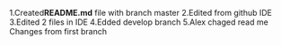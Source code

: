 1.Created**README.md** file with branch master
2.Edited from github IDE
3.Edited 2 files in IDE
4.Edded develop branch
5.Alex chaged read me
Changes from first branch
